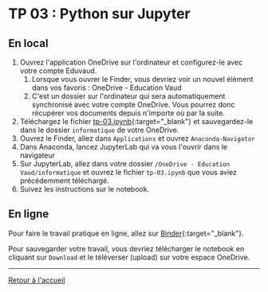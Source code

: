 # TP 03 : Python sur Jupyter

## En local

1. Ouvrez l'application OneDrive sur l'ordinateur et configurez-le avec votre compte Eduvaud. 
    1. Lorsque vous ouvrer le Finder, vous devriez voir un nouvel élément dans vos favoris : OneDrive - Education Vaud
    2. C'est un dossier sur l'ordinateur qui sera automatiquement synchronisé avec votre compte OneDrive. Vous pourrez donc récupérer vos documents depuis n'importe où par la suite. 
2. Téléchargez le fichier [tp-03.ipynb](./jupyter/tp-03.ipynb){:target="_blank"} et sauvegardez-le dans le dossier `informatique` de votre OneDrive. 
3. Ouvrez le Finder, allez dans `Applications` et ouvrez `Anaconda-Navigator`
4. Dans Anaconda, lancez JupyterLab qui va vous l'ouvrir dans le navigateur
5. Sur JupyterLab, allez dans votre dossier `/OneDrive - Education Vaud/informatique` et ouvrez le fichier `tp-03.ipynb` que vous aviez précédemment téléchargé. 
6. Suivez les instructions sur le notebook. 

## En ligne

Pour faire le travail pratique en ligne, allez sur [Binder](https://mybinder.org/v2/gh/blueur/gymnase/HEAD?labpath=1m%2Fjupyter%2Ftp-03.ipynb){:target="_blank"}.

Pour sauvegarder votre travail, vous devriez télécharger le notebook en cliquant sur `Download` et le téléverser (upload) sur votre espace OneDrive.

---

[Retour à l'accueil](../README.md)
